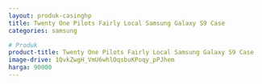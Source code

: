 ```yaml
---
layout: produk-casinghp
title: Twenty One Pilots Fairly Local Samsung Galaxy S9 Case
categories: samsung

# Produk
product-title: Twenty One Pilots Fairly Local Samsung Galaxy S9 Case
image-drive: 1QvkZwgH_VmU6whlOqsbuKPoqy_pPJhem
harga: 90000
---
```

